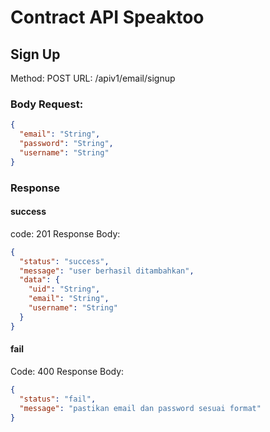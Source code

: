 # Contract API Speaktoo

## Sign Up

Method: POST
URL: /apiv1/email/signup
### Body Request:
```json
{
  "email": "String",
  "password": "String",
  "username": "String"
}
```
### Response
#### success
code: 201
Response Body:
```json
{
  "status": "success",
  "message": "user berhasil ditambahkan",
  "data": {
    "uid": "String",
    "email": "String",
    "username": "String"
  }
}
```
#### fail
Code: 400
Response Body:
```json
{
  "status": "fail",
  "message": "pastikan email dan password sesuai format"
}
```
